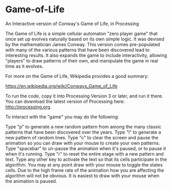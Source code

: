 # Game-of-Life
An Interactive version of Conway's Game of Life, in Processing

The Game of Life is a simple cellular automaton "zero player game" that once set up evolves naturally based on its own simple logic.  It was devised by the mathematician James Conway.  This version comes pre-populated with many of the various patterns that have been discovered lead to interesting results.  It also expands the game to include interactivity, allowing "players" to draw patterns of their own, and manipulate the game in real time as it evolves.

For more on the Game of Life, Wikipedia provides a good summary:

https://en.wikipedia.org/wiki/Conways_Game_of_Life

To run the code, copy it into Processing Version 3 or later, and run it there.  You can download the latest version of Processing here: http://processing.org.

To interact with the "game" you may do the following:

Type "p" to generate a new random pattern from among the many classic patterns that have been discovered over the years.
Type "l" to generate a new pattern of random lines.
Type "c" to clear the screen and pause the animation so you can draw with your mouse to create your own patterns.
Type "spacebar" to un-pause the animation when it's paused, or to pause it when it's running.
Type "r" to reset the entire stage with a new pattern and text.
Type any other key to activate the text so that its cells participate in the algorithm.
You may at any point draw with your mouse to toggle the states cells.  Due to the high frame rate of the animation how you are affecting the algorithm will not be obvious.  It is easiest to draw with your mouse when the animation is paused.
